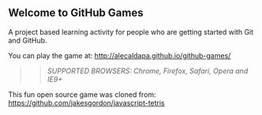 ## Welcome to GitHub Games

A project based learning activity for people who are getting started with Git and GitHub.

You can play the game at: http://alecaldapa.github.io/github-games/

>> _*SUPPORTED BROWSERS*: Chrome, Firefox, Safari, Opera and IE9+_

This fun open source game was cloned from: https://github.com/jakesgordon/javascript-tetris
